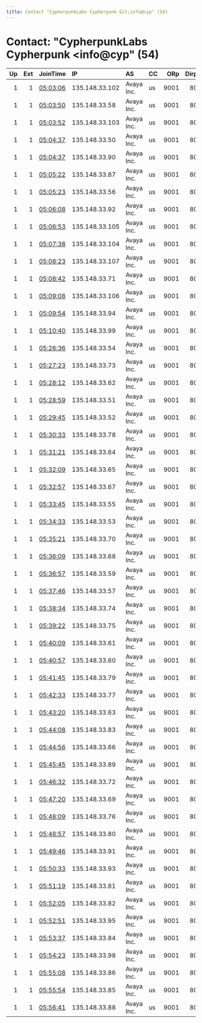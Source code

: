 ```yaml
---
title: Contact "CypherpunkLabs Cypherpunk &lt;info@cyp" (54)
---
```


# Contact: "CypherpunkLabs Cypherpunk &lt;info@cyp" (54)

|   Up |   Ext | JoinTime                                                                                            | IP             | AS         | CC   |   ORp |   Dirp | OS    | Version   | Nickname           |   eFamMembers |
|-----:|------:|:----------------------------------------------------------------------------------------------------|:---------------|:-----------|:-----|------:|-------:|:------|:----------|:-------------------|--------------:|
|    1 |     1 | [05:03:06](https://metrics.torproject.org/rs.html#details/5C554491466741F0458CE210F286CA602E07F157) | 135.148.33.102 | Avaya Inc. | us   |  9001 |     80 | Linux | 0.4.3.6   | CypherpunkLabsExit |           125 |
|    1 |     1 | [05:03:50](https://metrics.torproject.org/rs.html#details/45D526B191B67552BD16B046AE80E99B69A72B3F) | 135.148.33.58  | Avaya Inc. | us   |  9001 |     80 | Linux | 0.4.3.6   | CypherpunkLabsExit |           125 |
|    1 |     1 | [05:03:52](https://metrics.torproject.org/rs.html#details/EA1644703EF684811072990E06332717354789DC) | 135.148.33.103 | Avaya Inc. | us   |  9001 |     80 | Linux | 0.4.3.6   | CypherpunkLabsExit |           125 |
|    1 |     1 | [05:04:37](https://metrics.torproject.org/rs.html#details/8FD74BD500DB0E7BEB71AACA69F0C9B6907CBD95) | 135.148.33.50  | Avaya Inc. | us   |  9001 |     80 | Linux | 0.4.3.6   | CypherpunkLabsExit |           125 |
|    1 |     1 | [05:04:37](https://metrics.torproject.org/rs.html#details/AF0EBEE5CA4BF7FA34B79CF7972C355212AD5D3F) | 135.148.33.90  | Avaya Inc. | us   |  9001 |     80 | Linux | 0.4.3.6   | CypherpunkLabsExit |           125 |
|    1 |     1 | [05:05:22](https://metrics.torproject.org/rs.html#details/3124C7B6B875E12EC28F35991EDE12A03ADC59F6) | 135.148.33.87  | Avaya Inc. | us   |  9001 |     80 | Linux | 0.4.3.6   | CypherpunkLabsExit |           125 |
|    1 |     1 | [05:05:23](https://metrics.torproject.org/rs.html#details/23AD4B452CA710566501D6467595F8EE47194286) | 135.148.33.56  | Avaya Inc. | us   |  9001 |     80 | Linux | 0.4.3.6   | CypherpunkLabsExit |           125 |
|    1 |     1 | [05:06:08](https://metrics.torproject.org/rs.html#details/6E86F138D50AE465A9686F4ECC9581840602424A) | 135.148.33.92  | Avaya Inc. | us   |  9001 |     80 | Linux | 0.4.3.6   | CypherpunkLabsExit |           125 |
|    1 |     1 | [05:06:53](https://metrics.torproject.org/rs.html#details/D97A04E8F8DCFAF35BBB36D4DBB23DA72BF29FB3) | 135.148.33.105 | Avaya Inc. | us   |  9001 |     80 | Linux | 0.4.3.6   | CypherpunkLabsExit |           125 |
|    1 |     1 | [05:07:38](https://metrics.torproject.org/rs.html#details/C380DAA9EF251A8FB891993DCFD38B30910AAD11) | 135.148.33.104 | Avaya Inc. | us   |  9001 |     80 | Linux | 0.4.3.6   | CypherpunkLabsExit |           125 |
|    1 |     1 | [05:08:23](https://metrics.torproject.org/rs.html#details/B28501A630C4586D61ED00D90D8E5E50C0F65398) | 135.148.33.107 | Avaya Inc. | us   |  9001 |     80 | Linux | 0.4.3.6   | CypherpunkLabsExit |           125 |
|    1 |     1 | [05:08:42](https://metrics.torproject.org/rs.html#details/40669E4DCD5259E67E24A06B38A7CF28DD990646) | 135.148.33.71  | Avaya Inc. | us   |  9001 |     80 | Linux | 0.4.3.6   | CypherpunkLabsExit |           125 |
|    1 |     1 | [05:09:08](https://metrics.torproject.org/rs.html#details/5A505F2A2694F48E8C4CEA79C2EAAEBDEF4C2E72) | 135.148.33.106 | Avaya Inc. | us   |  9001 |     80 | Linux | 0.4.3.6   | CypherpunkLabsExit |           125 |
|    1 |     1 | [05:09:54](https://metrics.torproject.org/rs.html#details/67F006D846C9843E1053B740AE1582191F452D84) | 135.148.33.94  | Avaya Inc. | us   |  9001 |     80 | Linux | 0.4.3.6   | CypherpunkLabsExit |           125 |
|    1 |     1 | [05:10:40](https://metrics.torproject.org/rs.html#details/031ADC0E17678D1C4CB326287B10D81D653CAA86) | 135.148.33.99  | Avaya Inc. | us   |  9001 |     80 | Linux | 0.4.3.6   | CypherpunkLabsExit |           125 |
|    1 |     1 | [05:26:36](https://metrics.torproject.org/rs.html#details/9D30B04474F682BDA88375F7A584C1D4CC185835) | 135.148.33.54  | Avaya Inc. | us   |  9001 |     80 | Linux | 0.4.3.6   | CypherpunkLabsExit |           125 |
|    1 |     1 | [05:27:23](https://metrics.torproject.org/rs.html#details/98AF2A379F7912E0AC676C245F05FEC0A51A99B7) | 135.148.33.73  | Avaya Inc. | us   |  9001 |     80 | Linux | 0.4.3.6   | CypherpunkLabsExit |           125 |
|    1 |     1 | [05:28:12](https://metrics.torproject.org/rs.html#details/36636C05292EE789E3527EABB55594D9C57C1BE6) | 135.148.33.62  | Avaya Inc. | us   |  9001 |     80 | Linux | 0.4.3.6   | CypherpunkLabsExit |           125 |
|    1 |     1 | [05:28:59](https://metrics.torproject.org/rs.html#details/7FD124C08F1CAA665B671466572CDAF83687EA09) | 135.148.33.51  | Avaya Inc. | us   |  9001 |     80 | Linux | 0.4.3.6   | CypherpunkLabsExit |           125 |
|    1 |     1 | [05:29:45](https://metrics.torproject.org/rs.html#details/369CAD4C27B01AA5B28B8592B45D2C837823608E) | 135.148.33.52  | Avaya Inc. | us   |  9001 |     80 | Linux | 0.4.3.6   | CypherpunkLabsExit |           125 |
|    1 |     1 | [05:30:33](https://metrics.torproject.org/rs.html#details/3770B1DFF3312B414293B7DC0AA9031A2AE7067D) | 135.148.33.78  | Avaya Inc. | us   |  9001 |     80 | Linux | 0.4.3.6   | CypherpunkLabsExit |           125 |
|    1 |     1 | [05:31:21](https://metrics.torproject.org/rs.html#details/2E5B5B9CA9FAAA2E3216F970E0DF6EF20C4A18D8) | 135.148.33.64  | Avaya Inc. | us   |  9001 |     80 | Linux | 0.4.3.6   | CypherpunkLabsExit |           125 |
|    1 |     1 | [05:32:09](https://metrics.torproject.org/rs.html#details/901AF0F13F4CF3646AD35DB1A4E1CC49816DAC4B) | 135.148.33.65  | Avaya Inc. | us   |  9001 |     80 | Linux | 0.4.3.6   | CypherpunkLabsExit |           125 |
|    1 |     1 | [05:32:57](https://metrics.torproject.org/rs.html#details/CED85AD907541EC804C007C2D0B2EC6B4F2A153F) | 135.148.33.67  | Avaya Inc. | us   |  9001 |     80 | Linux | 0.4.3.6   | CypherpunkLabsExit |           125 |
|    1 |     1 | [05:33:45](https://metrics.torproject.org/rs.html#details/DEACB8E94B223AEF446BFC07AEFFFF1564477271) | 135.148.33.55  | Avaya Inc. | us   |  9001 |     80 | Linux | 0.4.3.6   | CypherpunkLabsExit |           125 |
|    1 |     1 | [05:34:33](https://metrics.torproject.org/rs.html#details/3A072B38DF6A65AC202DB0C355A8800146AFB662) | 135.148.33.53  | Avaya Inc. | us   |  9001 |     80 | Linux | 0.4.3.6   | CypherpunkLabsExit |           125 |
|    1 |     1 | [05:35:21](https://metrics.torproject.org/rs.html#details/3E7157567B4DD680F786E56E0DB97A7EE3A0C638) | 135.148.33.70  | Avaya Inc. | us   |  9001 |     80 | Linux | 0.4.3.6   | CypherpunkLabsExit |           125 |
|    1 |     1 | [05:36:09](https://metrics.torproject.org/rs.html#details/E6835D2B22FD6A9FB79AED997EF75FD6B6781592) | 135.148.33.68  | Avaya Inc. | us   |  9001 |     80 | Linux | 0.4.3.6   | CypherpunkLabsExit |           125 |
|    1 |     1 | [05:36:57](https://metrics.torproject.org/rs.html#details/284D6ADA8603FD7D0FFC5C9120C1A587375276C1) | 135.148.33.59  | Avaya Inc. | us   |  9001 |     80 | Linux | 0.4.3.6   | CypherpunkLabsExit |           125 |
|    1 |     1 | [05:37:46](https://metrics.torproject.org/rs.html#details/8E569D57F83C7BB0CD91F375B715E41F4C25A32D) | 135.148.33.57  | Avaya Inc. | us   |  9001 |     80 | Linux | 0.4.3.6   | CypherpunkLabsExit |           125 |
|    1 |     1 | [05:38:34](https://metrics.torproject.org/rs.html#details/0AB7E616149FAD187F9B562473954F84DA365224) | 135.148.33.74  | Avaya Inc. | us   |  9001 |     80 | Linux | 0.4.3.6   | CypherpunkLabsExit |           125 |
|    1 |     1 | [05:39:22](https://metrics.torproject.org/rs.html#details/1274F6099B5DD4B4B6D6F2798CC6AC244381C455) | 135.148.33.75  | Avaya Inc. | us   |  9001 |     80 | Linux | 0.4.3.6   | CypherpunkLabsExit |           125 |
|    1 |     1 | [05:40:09](https://metrics.torproject.org/rs.html#details/0F07D761497DB81E67B14ADEFA01825679B1D378) | 135.148.33.61  | Avaya Inc. | us   |  9001 |     80 | Linux | 0.4.3.6   | CypherpunkLabsExit |           125 |
|    1 |     1 | [05:40:57](https://metrics.torproject.org/rs.html#details/852A91440736181E69287D23C3C046F4E68B8765) | 135.148.33.60  | Avaya Inc. | us   |  9001 |     80 | Linux | 0.4.3.6   | CypherpunkLabsExit |           125 |
|    1 |     1 | [05:41:45](https://metrics.torproject.org/rs.html#details/79EB4AD69A22070A57CEF148011D58214D4C71FB) | 135.148.33.79  | Avaya Inc. | us   |  9001 |     80 | Linux | 0.4.3.6   | CypherpunkLabsExit |           125 |
|    1 |     1 | [05:42:33](https://metrics.torproject.org/rs.html#details/BCF5379D51B9ADE6080C1242F81E94EC330B5335) | 135.148.33.77  | Avaya Inc. | us   |  9001 |     80 | Linux | 0.4.3.6   | CypherpunkLabsExit |           125 |
|    1 |     1 | [05:43:20](https://metrics.torproject.org/rs.html#details/5F65BF07F0E987B4EF62819A894674E9C9A3B98C) | 135.148.33.63  | Avaya Inc. | us   |  9001 |     80 | Linux | 0.4.3.6   | CypherpunkLabsExit |           125 |
|    1 |     1 | [05:44:08](https://metrics.torproject.org/rs.html#details/E071FA0575BF1E8C2F256C82BBD2A8620CC2D14E) | 135.148.33.83  | Avaya Inc. | us   |  9001 |     80 | Linux | 0.4.3.6   | CypherpunkLabsExit |           125 |
|    1 |     1 | [05:44:56](https://metrics.torproject.org/rs.html#details/CC622A894BF2D42F9284857D317A669B755767DA) | 135.148.33.66  | Avaya Inc. | us   |  9001 |     80 | Linux | 0.4.3.6   | CypherpunkLabsExit |           125 |
|    1 |     1 | [05:45:45](https://metrics.torproject.org/rs.html#details/CEE5D5E8325D0A930B8EB8B1337439E2ED3FE4C1) | 135.148.33.89  | Avaya Inc. | us   |  9001 |     80 | Linux | 0.4.3.6   | CypherpunkLabsExit |           125 |
|    1 |     1 | [05:46:32](https://metrics.torproject.org/rs.html#details/EA9CF69820EAEE54E8032EC799DF0D9A470171F1) | 135.148.33.72  | Avaya Inc. | us   |  9001 |     80 | Linux | 0.4.3.6   | CypherpunkLabsExit |           125 |
|    1 |     1 | [05:47:20](https://metrics.torproject.org/rs.html#details/334EBD36B702BE3E943356755527C11C8503E1B5) | 135.148.33.69  | Avaya Inc. | us   |  9001 |     80 | Linux | 0.4.3.6   | CypherpunkLabsExit |           125 |
|    1 |     1 | [05:48:09](https://metrics.torproject.org/rs.html#details/AAD86ACF06097A40B8512B8A97DA7112C6E5FDC0) | 135.148.33.76  | Avaya Inc. | us   |  9001 |     80 | Linux | 0.4.3.6   | CypherpunkLabsExit |           125 |
|    1 |     1 | [05:48:57](https://metrics.torproject.org/rs.html#details/3C361E6500BB0ED3FA9C4CEE2C90C0800E3FCAF3) | 135.148.33.80  | Avaya Inc. | us   |  9001 |     80 | Linux | 0.4.3.6   | CypherpunkLabsExit |           125 |
|    1 |     1 | [05:49:46](https://metrics.torproject.org/rs.html#details/E803CFA2AFF988EB4B528126E5B94639E2A670F1) | 135.148.33.91  | Avaya Inc. | us   |  9001 |     80 | Linux | 0.4.3.6   | CypherpunkLabsExit |           125 |
|    1 |     1 | [05:50:33](https://metrics.torproject.org/rs.html#details/7BD18250AE1557F5DA1CDB627CB3C6672C63DC91) | 135.148.33.93  | Avaya Inc. | us   |  9001 |     80 | Linux | 0.4.3.6   | CypherpunkLabsExit |           125 |
|    1 |     1 | [05:51:19](https://metrics.torproject.org/rs.html#details/2884B893A88F344D711FEA7EF8C4632FC7FFF61A) | 135.148.33.81  | Avaya Inc. | us   |  9001 |     80 | Linux | 0.4.3.6   | CypherpunkLabsExit |           125 |
|    1 |     1 | [05:52:05](https://metrics.torproject.org/rs.html#details/E107C8C40B1468D6CD4EBE5EB6319A62BE9891BA) | 135.148.33.82  | Avaya Inc. | us   |  9001 |     80 | Linux | 0.4.3.6   | CypherpunkLabsExit |           125 |
|    1 |     1 | [05:52:51](https://metrics.torproject.org/rs.html#details/33F91E49526F1DFBFF167C754817204FC4D9D2E0) | 135.148.33.95  | Avaya Inc. | us   |  9001 |     80 | Linux | 0.4.3.6   | CypherpunkLabsExit |           125 |
|    1 |     1 | [05:53:37](https://metrics.torproject.org/rs.html#details/A6FF5FEA572348913736F57A6421007AD9AFCA5B) | 135.148.33.84  | Avaya Inc. | us   |  9001 |     80 | Linux | 0.4.3.6   | CypherpunkLabsExit |           125 |
|    1 |     1 | [05:54:23](https://metrics.torproject.org/rs.html#details/613890399F3D0ABAD09D0EB7A74156B9380BDC49) | 135.148.33.98  | Avaya Inc. | us   |  9001 |     80 | Linux | 0.4.3.6   | CypherpunkLabsExit |           125 |
|    1 |     1 | [05:55:08](https://metrics.torproject.org/rs.html#details/874F20C962DCE51CEC63D248CA15027B60E5233C) | 135.148.33.86  | Avaya Inc. | us   |  9001 |     80 | Linux | 0.4.3.6   | CypherpunkLabsExit |           125 |
|    1 |     1 | [05:55:54](https://metrics.torproject.org/rs.html#details/4E9B324B688161B2FA600ED5A96A666244D45133) | 135.148.33.85  | Avaya Inc. | us   |  9001 |     80 | Linux | 0.4.3.6   | CypherpunkLabsExit |           125 |
|    1 |     1 | [05:56:41](https://metrics.torproject.org/rs.html#details/477D021381C43DC7F15086E6ABD2CF24A03EFDC0) | 135.148.33.88  | Avaya Inc. | us   |  9001 |     80 | Linux | 0.4.3.6   | CypherpunkLabsExit |           125 |
